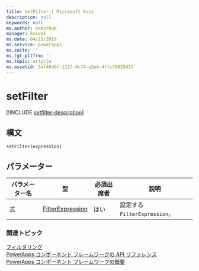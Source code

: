 ```yaml
---
title: setFilter | Microsoft Docs
description: null
keywords: null
ms.author: nabuthuk
manager: kvivek
ms.date: 04/23/2019
ms.service: powerapps
ms.suite: ''
ms.tgt_pltfrm: ''
ms.topic: article
ms.assetid: 5af40d6f-111f-4c74-a2eb-4ffc79025415
---
```


# <a name="setfilter"></a>setFilter

[!INCLUDE [setfilter-description](includes/setfilter-description.md)]

## <a name="syntax"></a>構文

`setFilter(expression)`

## <a name="parameters"></a>パラメーター

| パラメーター名|型|必須出席者|説明|
| ------------- |----|--------|-----------|
|式|[FilterExpression](../filterexpression.md)|はい|設定する `FilterExpression`。|


### <a name="related-topics"></a>関連トピック

[フィルタリング](../filtering.md)<br/>
[PowerApps コンポーネント フレームワークの API リファレンス](../../reference/index.md)<br/>
[PowerApps コンポーネント フレームワークの概要](../../overview.md)